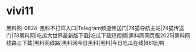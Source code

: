 # vivi11
黑料网-0624-黑料不打烊入口|Telegram频道传送门|74猫导航主站|74猫传送门|78黑料网|吃瓜大世界最新版下载|吃瓜下载短视频|黑料网网页版2025|黑料网线路三下载|黑料网线路|黑料网今日黑料|黑料|今日吃瓜在线|881比鸭
